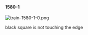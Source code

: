 #### 1580-1
![train-1580-1-0.png](https://github.com/lil-lab/nlvr/raw/master/nlvr/train/images/29/train-1580-1-0.png "train-1580-1-0.png")

black square is not touching the edge